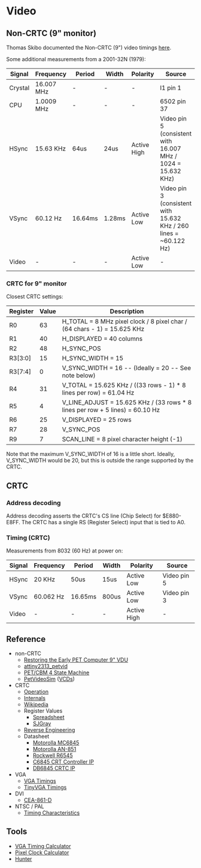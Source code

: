 # Video

## Non-CRTC (9" monitor)

Thomas Skibo documented the Non-CRTC (9") video timings [here](https://github.com/skibo/attiny2313_petvid).

Some additional measurements from a 2001-32N (1979):

Signal | Frequency  | Period   | Width  | Polarity    | Source
-------|------------|----------|--------|-------------|-----------
Crystal| 16.007 MHz |        - |      - |         -   | I1 pin 1
CPU    | 1.0009 MHz |        - |      - |         -   | 6502 pin 37
HSync  | 15.63 KHz  |    64us  |   24us | Active High | Video pin 5 (consistent with 16.007 MHz / 1024 = 15.632 KHz)
VSync  | 60.12 Hz   | 16.64ms  | 1.28ms | Active Low  | Video pin 3 (consistent with 15.632 KHz / 260 lines = ~60.122 Hz)
Video  |          - |        - |      - | Active Low  | -

### CRTC for 9" monitor

Closest CRTC settings:

Register | Value | Description
---------|-------|-----------------------------------------------
 R0      |   63  | H_TOTAL = 8 MHz pixel clock / 8 pixel char / (64 chars - 1) = 15.625 KHz
 R1      |   40  | H_DISPLAYED = 40 columns
 R2      |   48  | H_SYNC_POS
 R3[3:0] |   15  | H_SYNC_WIDTH = 15
 R3[7:4] |    0  | V_SYNC_WIDTH = 16 -- (Ideally = 20 -- See note below)
 R4      |   31  | V_TOTAL = 15.625 KHz / ((33 rows - 1) * 8 lines per row) = 61.04 Hz
 R5      |    4  | V_LINE_ADJUST = 15.625 KHz / (33 rows * 8 lines per row + 5 lines) = 60.10 Hz
 R6      |   25  | V_DISPLAYED = 25 rows
 R7      |   28  | V_SYNC_POS
 R9      |    7  | SCAN_LINE = 8 pixel character height (-1)

Note that the maximum V_SYNC_WIDTH of 16 is a little short.  Ideally, V_SYNC_WIDTH would be 20, but
this is outside the range supported by the CRTC.

## CRTC

### Address decoding

Address decoding asserts the CRTC's CS line (Chip Select) for $E880-E8FF.
The CRTC has a single RS (Register Select) input that is tied to A0.

### Timing (CRTC)

Measurements from 8032 (60 Hz) at power on:

Signal | Frequency  | Period   | Width  | Polarity    | Source
-------|------------|----------|--------|-------------|-----------
HSync  |     20 KHz |    50us  |   15us | Active Low  | Video pin 5
VSync  | 60.062 Hz  | 16.65ms  |  800us | Active Low  | Video pin 3
Video  |          - |        - |      - | Active High | -

## Reference

* non-CRTC
  * [Restoring the Early PET Computer 9" VDU](https://www.worldphaco.com/uploads/RESTORING%20THE%20%20PET%20COMPUTER%209.pdf)
  * [attiny2313_petvid](https://github.com/skibo/attiny2313_petvid)
  * [PET/CBM 4 State Machine](https://forum.vcfed.org/index.php?attachments/cbm4state-jpg.1251230/)
  * [PetVideoSim](https://github.com/skibo/PetVideoSim) ([VCDs](https://github.com/skibo/PetVideoSim/releases))
* CRTC
  * [Operation](http://www.6502.org/users/andre/hwinfo/crtc/crtc.html)
  * [Internals](http://www.6502.org/users/andre/hwinfo/crtc/internals/index.html)
  * [Wikipedia](https://en.wikipedia.org/wiki/Motorola_6845)
  * Register Values
    * [Spreadsheet](https://view.officeapps.live.com/op/view.aspx?src=https%3A%2F%2Finchocks.co.uk%2Fcommodore%2FPET%2FPET_CRTC.xls)
    * [SJGray](https://github.com/sjgray/cbm-edit-rom/blob/master/docs/CRTC%20Registers.txt)
  * [Reverse Engineering](https://stardot.org.uk/forums/viewtopic.php?t=22008)
  * Datasheet
    * [Motorolla MC6845](https://archive.org/details/bitsavers_motorolada_1431515/page/n9/mode/2up)
    * [Motorolla AN-851](https://archive.org/details/bitsavers_motorolaapaMC6845CRTCSimplifiesVideoDisplayControl_9722748/mode/2up)
    * [Rockwell R6545](http://archive.6502.org/datasheets/rockwell_r6545-1_crtc.pdf)
    * [C6845 CRT Controller IP](https://colorcomputerarchive.com/repo/Documents/Datasheets/SY6845E-C6845%20CRT%20Controller%20(CAST).pdf)
    * [DB6845 CRTC IP](https://www.digitalblocks.com/files/DB6845-DS-V1_1.pdf)
* VGA
  * [VGA Timings](http://martin.hinner.info/vga/timing.html)
  * [TinyVGA Timings](http://www.tinyvga.com/vga-timing)
* DVI
  * [CEA-861-D](https://ia903002.us.archive.org/1/items/CEA-861-D/CEA-861-D.pdf)
* NTSC / PAL
  * [Timing Characteristics](http://www.kolumbus.fi/pami1/video/pal_ntsc.html)

## Tools

* [VGA Timing Calculator](https://www.epanorama.net/faq/vga2rgb/calc.html)
* [Pixel Clock Calculator](https://www.monitortests.com/pixelclock.php)
* [Hunter](https://gitlab.com/rabenauge/hunter/)
